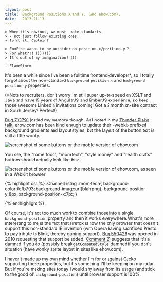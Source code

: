 ```yaml
---
layout: post
title:  Background Positions X and Y. (And ehow.com).
date:   2013-11-13
---
```


```
> When it's obvious, we must _make standarts_
> - not just follow existing ones.
> Is'nt it, Captain?

> FoxFire wanna to be outsider on position-x/position-y ?
> For what?!! )))))))
> It's out of my imagination! )))

- FlameStorm
```

It's been a while since I've been a fulltime frontend-developer*, so I totally forgot about the non-standard `background-position-x` and `background-position-y` properties.

(*Note to recruiters, don't worry I'm still super up-to-speed on XSLT and Java and have 15 years of AngularJS and EmberJS experience, so keep those awesome LinkedIn invitations coming! Got a 2 month on-site contract in South Jersey? Perfect!)

[Bug 733791][bug] jostled my memory though. As I noted in my [Thunder Plains talk][talk], ehow.com has been kind enough to update their -webkit-prefixed background gradients and layout styles, but the layout of the button text is still a little wonky.

<img src="https://miketaylr.com/posts/assets/ehow-buttons.png" alt="screenshot of some buttons on the mobile version of ehow.com">

You see, the "home food", "mom tech", "style money" and "health crafts" buttons should actually look like this:

<img src="https://miketaylr.com/posts/assets/ehow-webkit-buttons.png" alt="screenshot of some buttons on the mobile version of ehow.com, as seen in a WebKit browser">

{% highlight css %}
 .ChannelListing .mom-tech{
    background-color:#cfb793;
    background-image:url(blah.png);
    background-position-y:8px;
    background-position-x:7px;
 }

{% endhighlight %}

Of course, it's not too much work to combine those into a single `background-position` property and then it works everywhere. What's more interesting to me is the fact that Firefox is now the only browser that doesn't support this non-standard IE invention (with Opera having sacrificed Presto to pay tribute to Blink, thereby gaining support). [Bug 550426][bug2] was opened in 2010 requesting that support be added. [Comment 21][21] suggests that it's a damned if you do (possibly break `getComputedStyle`, damned if you don't situation (have wonky sprite layout in sites like ehow.com).

I haven't made up my own mind whether I'm for or against Gecko supporting these properties, but it's something I'll be keeping on my radar. But if you're making sites today I would shy away from its usage (and stick to the good ol' `background-position`) until browser support is 100%.

[bug]: https://bugzilla.mozilla.org/show_bug.cgi?id=733791
[bug2]:  https://bugzilla.mozilla.org/show_bug.cgi?id=550426
[talk]: https://miketaylr.com/pres/thunderplains/?full#37
[21]: https://bugzilla.mozilla.org/show_bug.cgi?id=550426#c21